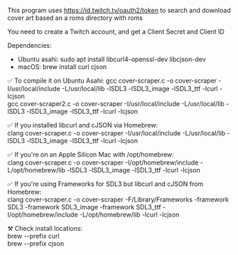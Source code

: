 This program uses https://id.twitch.tv/oauth2/token to search and download
cover art based an a roms directory with roms

You need to create a Twitch account, and get a Client Secret and Client ID

Dependencies:
- Ubuntu asahi: sudo apt install libcurl4-openssl-dev libcjson-dev
- macOS: brew install curl cjson

✅ To compile it on Ubuntu Asahi:
gcc cover-scraper.c -o cover-scraper -I/usr/local/include -L/usr/local/lib -lSDL3 -lSDL3_image -lSDL3_ttf -lcurl -lcjson  
gcc cover-scraper2.c -o cover-scraper -I/usr/local/include -L/usr/local/lib -lSDL3 -lSDL3_image -lSDL3_ttf -lcurl -lcjson  

✅ If you installed libcurl and cJSON via Homebrew:  
clang cover-scraper.c -o cover-scraper -I/usr/local/include -L/usr/local/lib -lSDL3 -lSDL3_image -lSDL3_ttf -lcurl -lcjson  

✅ If you're on an Apple Silicon Mac with /opt/homebrew:  
clang cover-scraper.c -o cover-scraper -I/opt/homebrew/include -L/opt/homebrew/lib -lSDL3 -lSDL3_image -lSDL3_ttf -lcurl -lcjson  

✅ If you're using Frameworks for SDL3 but libcurl and cJSON from Homebrew:  
clang cover-scraper.c -o cover-scraper -F/Library/Frameworks -framework SDL3 -framework SDL3_image -framework SDL3_ttf -I/opt/homebrew/include -L/opt/homebrew/lib -lcurl -lcjson  

⚒️ Check install locations:  
brew --prefix curl  
brew --prefix cjson  


